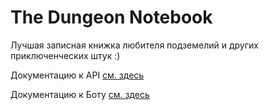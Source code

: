 The Dungeon Notebook
====================

Лучшая записная книжка любителя подземелий и других приключенческих штук :)


Документацию к API [см. здесь](https://github.com/Misha00025/TheDungeonNotebook/blob/master/backend/API.md)

Документацию к Боту [см. здесь](https://github.com/Misha00025/RPChatBotVK/blob/master/README.md)

